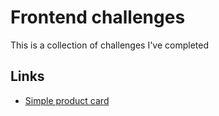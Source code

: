 # Frontend challenges

This is a collection of challenges I've completed

## Links

-   [Simple product card](https://bubblegone.github.io/frontend-challenges/product-preview-card-component/)
